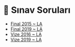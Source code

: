 # 📃 Sınav Soruları

<!--Index-->

- [Final 2015 ~ LA](./Final%202015%20~%20LA.jpeg)
- [Final 2019 ~ LA](./Final%202019%20~%20LA.pdf)
- [Vize 2016 ~ LA](./Vize%202016%20~%20LA.jpeg)
- [Vize 2019 ~ LA](./Vize%202019%20~%20LA.pdf)

<!--Index-->
